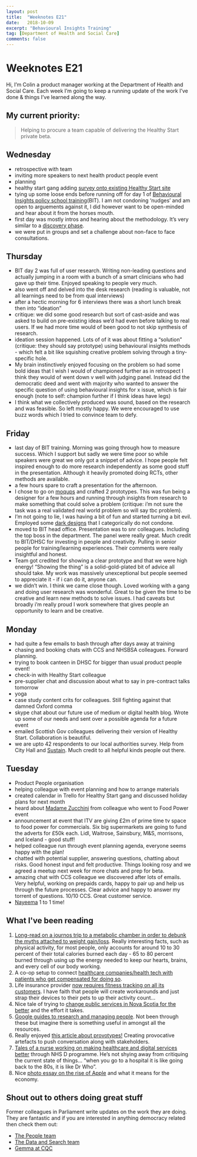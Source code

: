 ```yaml
---
layout: post
title:  "Weeknotes E21"
date:   2018-10-09
excerpt: "Behavioural Insights Training"
tag: [Department of Health and Social Care]
comments: false
---
```


# Weeknotes E21
Hi, I’m Colin a product manager working at the Department of Health and Social Care. Each week I’m going to keep a running update of the work I’ve done & things I’ve learned along the way.

## My current priority:
> Helping to procure a team capable of delivering the Healthy Start private beta.

## Wednesday
- retrospective with team
- inviting more speakers to next health product people event
- planning
- healthy start gang adding [survey onto existing Healthy Start site](https://www.healthystart.nhs.uk/for-retailers/)
- tying up some loose ends before running off for day 1 of [Behavioural Insights policy school training](https://www.behaviouralinsights.co.uk/)(BIT). I am not condoning ‘nudges’ and am open to arguements against it, I did however want to be open-minded and hear about it from the horses mouth.
- first day was mostly intros and hearing about the methodology. It’s very similar to a [discovery phase](https://www.gov.uk/service-manual/agile-delivery/how-the-discovery-phase-works).
- we were put in groups and set a challenge about non-face to face consultations. 

## Thursday
- BIT day 2 was full of user research. Writing non-leading questions and actually jumping in a room with a bunch of a smart clinicians who had gave up their time. Enjoyed speaking to people very much.
- also went off and delved into the desk research (reading is valuable, not all learnings need to be from qual interviews)
-  after a hectic morning for 6 interviews there was a short lunch break then into “ideation”
- critique: we did some good research but sort of cast-aside and was asked to build on pre-existing ideas we’d had even before talking to real users. If we had more time would of been good to not skip synthesis of research.
- ideation session happened. Lots of of it was about fitting a “solution” (critique: they should say prototype) using behavioural insights methods - which felt a bit like squishing creative problem solving through a tiny-specific hole. 
- My brain instinctively enjoyed focusing on the problem so had some bold ideas that I wish I would of championed further as in retrospect I think they would of went down v well with judging panel. Instead did the democratic deed and went with majority who wanted to answer the specific question of using behavioural insights for x issue, which is fair enough (note to self: champion further if I think ideas have legs)
- I think what we collectively produced was sound, based on the research and was feasible. So left mostly happy. We were encouraged to use buzz words which I tried to convince team to defy.

## Friday
- last day of BIT training. Morning was going through how to measure success. Which I support but sadly we were time poor so while speakers were great we only got a snippet of advice. I hope people felt inspired enough to do more research independently as some good stuff in the presentation. Although it heavily promoted doing RCTs, other methods are available.
- a few hours spare to craft a presentation for the afternoon.
- I chose to go on [moqups](https://app.moqups.com/) and crafted 2 prototypes. This was fun being a designer for a few hours and running through insights from research to make something that could solve a problem (critique: i’m not sure the task was a real validated real world problem so will say tbc problem). 
- I’m not going to lie, I was having a bit of fun and started turning a bit evil. Employed some [dark designs](https://darkpatterns.org/) that I categorically do not condone.
- moved to BIT head office. Presentation was to snr colleagues. Including the top boss in the department. The panel were really great. Much credit to BIT/DHSC for investing in people and creativity. Pulling in senior people for training/learning experiences. Their comments were really insightful and honest.
- Team got credited for showing a clear prototype and that we were high energy! “Showing the thing” is a solid-gold-plated bit of advice all should take. My work was massively unexceptional but people seemed to appreciate it - if i can do it, anyone can.
- we didn’t win. I think we came close though. Loved working with a gang and doing user research was wonderful. Great to be given the time to be creative and learn new methods to solve issues. I had caveats but broadly i’m really proud I work somewhere that gives people an opportunity to learn and be creative.

## Monday
- had quite a few emails to bash through after days away at training
- chasing and booking chats with CCS and NHSBSA colleagues. Forward planning.
- trying to book canteen in DHSC for bigger than usual product people event!
- check-in with Healthy Start colleague
- pre-supplier chat and discussion about what to say in pre-contract talks tomorrow
- yoga
- case study content crits for colleagues. Still fighting against that damned Oxford comma
- skype chat about our future use of medium or digital health blog. Wrote up some of our needs and sent over a possible agenda for a future event
- emailed Scottish Gov colleagues delivering their version of Healthy Start. Collaboration is beautiful.
- we are upto 42 respondents to our local authorities survey. Help from City Hall and [Sustain](https://www.sustainweb.org/). Much credit to all helpful kinds people out there. 

## Tuesday
- Product People organisation
- helping colleague with event planning and how to arrange materials
- created calendar in Trello for Healthy Start gang and discussed holiday plans for next month
- heard about [Madame Zucchini](https://www.youtube.com/watch?v=dYXz4-MatHc) from colleague who went to Food Power event
- announcement at event that ITV are giving £2m of prime time tv space to food power for commercials. Six big supermarkets are going to fund the adverts for £50k each. Lidl, Waitrose, Sainsbury, M&S, morrisons, and Iceland - good stuff!
- helped colleague run through event planning agenda, everyone seems happy with the plan!
- chatted with potential supplier, answering questions, chatting about risks. Good honest input and felt productive. Things looking rosy and we agreed a meetup next week for more chats and prep for beta.
- amazing chat with CCS colleague we discovered after lots of emails. Very helpful, working on prepaids cards, happy to pair up and help us through the future processes. Clear advice and happy to answer my torrent of questions. 10/10 CCS. Great customer service.
- [Nayeema](https://twitter.com/nayeemac?lang=en) 1 to 1 time!

## What I've been reading
1. [Long-read on a journos trip to a metabolic chamber in order to debunk the myths attached to weight gain/loss](https://www.vox.com/2018/9/4/17486110/metabolism-diet-fast-weight-loss). Really interesting facts, such as physical activity, for most people, only accounts for around 10 to 30 percent of their total calories burned each day - 65 to 80 percent burned through using up the energy needed to keep our hearts, brains, and every cell of our body working.
2. A co-op setup to connect [healthcare companies/health tech with patients who get compensated for doing so](https://www.fastcompany.com/90207550/this-co-op-lets-patients-monetize-their-own-health-data).
3. Life insurance provider [now requires fitness tracking on all its customers](https://www.bbc.co.uk/news/technology-45590293). I have faith that people will create workarounds and just strap their devices to their pets to up their activity count...
4. Nice tale of trying to [change public services in Nova Scotia for the better](https://medium.com/@firebethfox/without-a-formal-mandate-8da218b0406b) and the effort it takes.
5. [Google guides to research and managing people](https://rework.withgoogle.com/guides/). Not been through these but imagine there is something useful in amongst all the resources.
6. Really enjoyed [this article about provotypes!](https://uxdesign.cc/provotypes-how-making-annoying-things-can-help-you-design-better-64f9a0a7e361) Creating provocative artefacts to push conversation along with stakeholders.
7. [Tales of a nurse working on making healthcare and digital services better](https://www.nursingtimes.net/news/technology/the-nurse-seeking-digital-solutions-to-frontline-challenges/7025497.article) through NHS D programme. He’s not shying away from critiquing the current state of things… “when you go to a hospital it is like going back to the 80s, it is like Dr Who”.
8. Nice [photo essay on the rise of Apple](https://www.bloomberg.com/features/2018-apple-trillion-dollar-world) and what it means for the economy.

## Shout out to others doing great stuff
Former colleagues in Parliament write updates on the work they are doing. They are fantastic and if you are interested in anything democracy related then check them out:
- [The People team](https://ukparliament.github.io/sprintnotes.people/)
- [The Data and Search team](https://ukparliament.github.io/weeknotes.data-search/)
- [Gemma at CQC](https://medium.com/@gemmarogers1)

